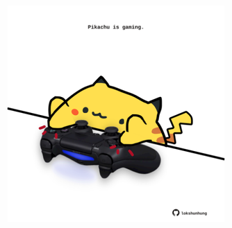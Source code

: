 <!-- built at 19/03/2024, 20:00:54 UTC -->
<p align="center">
  <img width="500" height="500" src="./ReadmeImage.svg">
</p>
